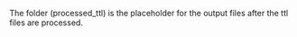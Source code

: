 The folder (processed_ttl) is the placeholder for the output files after the ttl files are processed.
